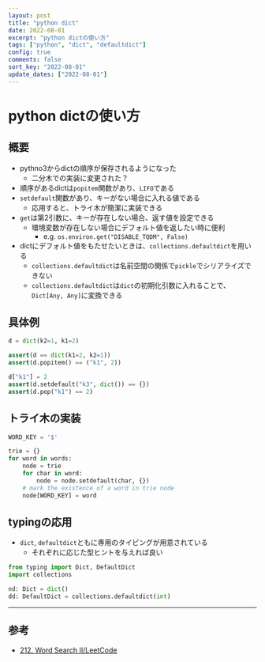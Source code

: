 ```yaml
---
layout: post
title: "python dict"
date: 2022-08-01
excerpt: "python dictの使い方"
tags: ["python", "dict", "defaultdict"]
config: true
comments: false
sort_key: "2022-08-01"
update_dates: ["2022-08-01"]
---
```


# python dictの使い方

## 概要
 - pythno3からdictの順序が保存されるようになった
   - 二分木での実装に変更された？
 - 順序があるdictは`popitem`関数があり、`LIFO`である
 - `setdefault`関数があり、キーがない場合に入れる値である
   - 応用すると、トライ木が簡潔に実装できる
 - `get`は第2引数に、キーが存在しない場合、返す値を設定できる
   - 環境変数が存在しない場合にデフォルト値を返したい時に便利
     - e.g. `os.environ.get("DISABLE_TQDM", False)`
 - dictにデフォルト値をもたせたいときは、`collections.defaultdict`を用いる
   - `collections.defaultdict`は名前空間の関係で`pickle`でシリアライズできない
   - `collections.defaultdict`は`dict`の初期化引数に入れることで、`Dict[Any, Any]`に変換できる

## 具体例

```python
d = dict(k2=1, k1=2)

assert(d == dict(k1=2, k2=1))
assert(d.popitem() == ("k1", 2))

d["k1"] = 2
assert(d.setdefault("k3", dict()) == {})
assert(d.pop("k1") == 2)
```

## トライ木の実装

```python
WORD_KEY = '$'

trie = {}
for word in words:
    node = trie
    for char in word:
        node = node.setdefault(char, {})
    # mark the existence of a word in trie node
    node[WORD_KEY] = word
```

## typingの応用
 - `dict`, `defaultdict`ともに専用のタイピングが用意されている
   - それぞれに応じた型ヒントを与えれば良い

```python
from typing import Dict, DefaultDict
import collections

nd: Dict = dict()
dd: DefaultDict = collections.defaultdict(int)
```

---

## 参考
 - [212. Word Search II/LeetCode](https://leetcode.com/problems/word-search-ii/)
